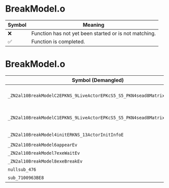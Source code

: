 # BreakModel.o
| Symbol | Meaning 
| ------------- | ------------- 
| :x: | Function has not yet been started or is not matching. 
| :white_check_mark: | Function is completed. 


# BreakModel.o
| Symbol (Demangled) | Symbol (Mangled) | Decompiled? |
| ------------- |  ------------- | ------------- |
| `_ZN2al10BreakModelC2EPKNS_9LiveActorEPKcS5_S5_PKN4sead8Matrix34IfEES5_` | `al::BreakModel::BreakModel(al::LiveActor const*,char const*,char const*,char const*,sead::Matrix34<float> const*,char const*)` | :white_check_mark: |
| `_ZN2al10BreakModelC1EPKNS_9LiveActorEPKcS5_S5_PKN4sead8Matrix34IfEES5_` | `al::BreakModel::BreakModel(al::LiveActor const*,char const*,char const*,char const*,sead::Matrix34<float> const*,char const*)` | :white_check_mark: |
| `_ZN2al10BreakModel4initERKNS_13ActorInitInfoE` | `al::BreakModel::init(al::ActorInitInfo const&)` | :white_check_mark: |
| `_ZN2al10BreakModel6appearEv` | `al::BreakModel::appear(void)` | :white_check_mark: |
| `_ZN2al10BreakModel7exeWaitEv` | `al::BreakModel::exeWait(void)` | :white_check_mark: |
| `_ZN2al10BreakModel8exeBreakEv` | `al::BreakModel::exeBreak(void)` | :white_check_mark: |
| `nullsub_476` | `` | :white_check_mark: |
| `sub_7100963BE8` | `` | :white_check_mark: |
